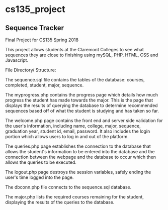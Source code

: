 # cs135_project
## Sequence Tracker
Final Project for CS135 Spring 2018

This project allows students at the Claremont Colleges to see what sequences they are close to finishing using mySQL, PHP, HTML, CSS and Javascript.  

File Directory/ Structure:

The sequence.sql file contains the tables of the database: courses, completed, student, major, sequence. 

The myprogress.php contains the progress page which details how much progress the student has made towards the major. This is the page that displays the results of querying the database to determine recommended sequences based off of what the student is studying and has taken so far.

The welcome.php page contains the front end and server side validation for the user's information, including name, college, major, sequence, graduation year, student id, email, password. It also includes the login portion which allows users to log in and out of the platform.

The queries.php page establishes the connection to the database that allows the student's information to be entered into the database and the connection between the webpage and the database to occur which then allows the queries to be executed.

The logout.php page destroys the session variables, safely ending the user's time logged into the page.

The dbconn.php file connects to the sequence.sql database.

The major.php lists the required courses remaining for the student, displaying the results of the queries to the database. 